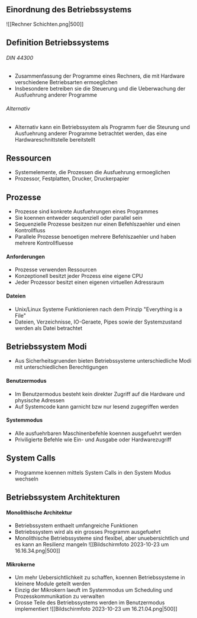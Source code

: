 ## Einordnung des Betriebssystems

![[Rechner Schichten.png|500]]
## Definition Betriebssystems
###### DIN 44300
- Zusammenfassung der Programme eines Rechners, die mit Hardware verschiedene Betriebsarten ermoeglichen
- Insbesondere betreiben sie die Steuerung und die Ueberwachung der Ausfuehrung anderer Programme
###### Alternativ
- Alternativ kann ein Betriebssystem als Programm fuer die Steurung und Ausfuehrung anderer Programme betrachtet werden, das eine Hardwareschnittstelle bereitstellt
## Ressourcen
- Systemelemente, die Prozessen die Ausfuehrung ermoeglichen
- Prozessor, Festplatten, Drucker, Druckerpapier
## Prozesse
- Prozesse sind konkrete Ausfuehrungen eines Programmes
- Sie koennen entweder sequenziell oder parallel sein
- Sequenzielle Prozesse besitzen nur einen Befehlszaehler und einen Kontrollfluss
- Parallele Prozesse benoetigen mehrere Befehlszaehler und haben mehrere Kontrollfluesse
#### Anforderungen
- Prozesse verwenden Ressourcen
- Konzeptionell besitzt jeder Prozess eine eigene CPU
- Jeder Prozessor besitzt einen eigenen virtuellen Adressraum
#### Dateien
- Unix/Linux Systeme Funktionieren nach dem Prinzip "Everything is a File"
- Dateien, Verzeichnisse, IO-Geraete, Pipes sowie der Systemzustand werden als Datei betrachtet
## Betriebssystem Modi
- Aus Sicherheitsgruenden bieten Betriebssysteme unterschiedliche Modi mit unterschiedlichen Berechtigungen 
#### Benutzermodus
- Im Benutzermodus besteht kein direkter Zugriff auf die Hardware und physische Adressen
- Auf Systemcode kann garnicht bzw nur lesend zugegriffen werden
#### Systemmodus
- Alle ausfuehrbaren Maschinenbefehle koennen ausgefuehrt werden
- Priviligierte Befehle wie Ein- und Ausgabe oder Hardwarezugriff
## System Calls
- Programme koennen mittels System Calls in den System Modus wechseln
## Betriebssystem Architekturen
#### Monolithische Architektur
- Betriebssystem enthaelt umfangreiche Funktionen
- Betriebssystem wird als ein grosses Programm ausgefuehrt
- Monolithische Betriebssysteme sind flexibel, aber unuebersichtlich und es kann an Resilienz mangeln
![[Bildschirmfoto 2023-10-23 um 16.16.34.png|500]]
#### Mikrokerne
- Um mehr Uebersichtlichkeit zu schaffen, koennen Betriebssysteme in kleinere Module geteilt werden
- Einzig der Mikrokern laeuft im Systemmodus um Scheduling und Prozesskommunikation zu verwalten
- Grosse Teile des Betriebssystems werden im Benutzermodus implementiert
![[Bildschirmfoto 2023-10-23 um 16.21.04.png|500]]
